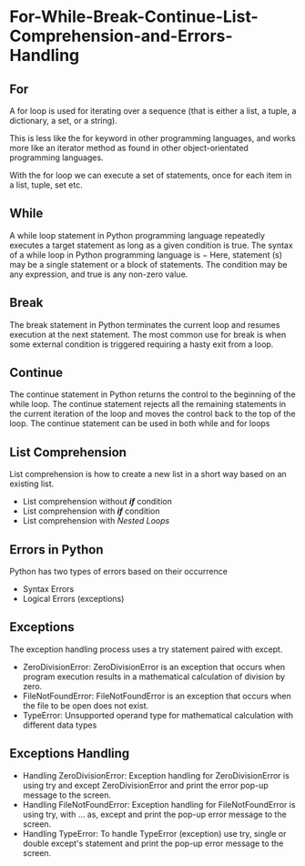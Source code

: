 # For-While-Break-Continue-List-Comprehension-and-Errors-Handling

## For
A for loop is used for iterating over a sequence (that is either a list, a tuple, a dictionary, a set, or a string).

This is less like the for keyword in other programming languages, and works more like an iterator method as found in other object-orientated programming languages.

With the for loop we can execute a set of statements, once for each item in a list, tuple, set etc.

## While
A while loop statement in Python programming language repeatedly executes a target statement as long as a given condition is true. The syntax of a while loop in Python programming language is − Here, statement (s) may be a single statement or a block of statements. The condition may be any expression, and true is any non-zero value.

## Break
The break statement in Python terminates the current loop and resumes execution at the next statement. The most common use for break is when some external condition is triggered requiring a hasty exit from a loop.

## Continue
The continue statement in Python returns the control to the beginning of the while loop. The continue statement rejects all the remaining statements in the current iteration of the loop and moves the control back to the top of the loop. The continue statement can be used in both while and for loops

## List Comprehension
List comprehension is how to create a new list in a short way based on an existing list.
- List comprehension without ***if*** condition
- List comprehension with ***if*** condition
- List comprehension with *Nested Loops*

## Errors in Python
Python has two types of errors based on their occurrence
- Syntax Errors
- Logical Errors (exceptions)

## Exceptions 
The exception handling process uses a try statement paired with except.
- ZeroDivisionError:
  ZeroDivisionError is an exception that occurs when program execution results in a mathematical calculation of division by zero.
- FileNotFoundError:
  FileNotFoundError is an exception that occurs when the file to be open does not exist.
- TypeError:
  Unsupported operand type for mathematical calculation with different data types  
  
## Exceptions Handling
- Handling ZeroDivisionError:
  Exception handling for ZeroDivisionError is using try and except ZeroDivisionError and print the error pop-up message to the screen.
- Handling FileNotFoundError:
  Exception handling for FileNotFoundError is using try, with ... as, except and print the pop-up error message to the screen.
- Handling TypeError:
  To handle TypeError (exception) use try, single or double except's statement and print the pop-up error message to the screen.

